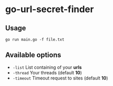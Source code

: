 # go-url-secret-finder

## Usage
`go run main.go -f file.txt`

## Available options
- `-list` List containing of your **urls**
- `-thread` Your threads (default **10**)
- `-timeout` Timeout request to sites (default **10**)